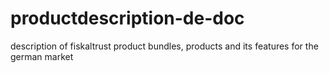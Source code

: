 # productdescription-de-doc
description of fiskaltrust product bundles, products and its features for the german market

